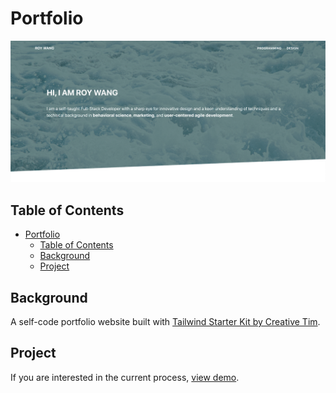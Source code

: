 # Portfolio

![0914 progress](img/0914.png)

## Table of Contents

- [Portfolio](#portfolio)
  - [Table of Contents](#table-of-contents)
  - [Background](#background)
  - [Project](#project)

## Background

A self-code portfolio website built with [Tailwind Starter Kit by Creative Tim](https://www.creative-tim.com).

## Project

If you are interested in the current process, [view demo](https://falinwang.github.io/portfolio/).
